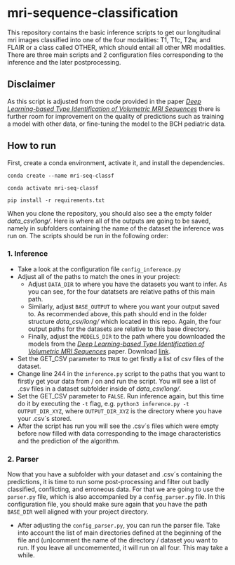 # mri-sequence-classification


This repository contains the basic inference scripts to get our longitudinal mri images classified into one of the four modalities: T1, T1c, T2w, and FLAIR or a class called OTHER, which should entail all other MRI modalities. There are three main scripts and 2 configuration files corresponding to the inference and the later postprocessing.

## Disclaimer
As this script is adjusted from the code provided in the paper [_Deep Learning-based Type Identification of Volumetric MRI Sequences_](https://arxiv.org/pdf/2106.03208.pdf) there is further room for improvement on the quality of predictions such as training a model with other data, or fine-tuning the model to the BCH pediatric data. 

## How to run
First, create a conda environment, activate it, and install the dependencies.

```
conda create --name mri-seq-classf

conda activate mri-seq-classf

pip install -r requirements.txt
```

When you clone the repository, you should also see a the empty folder _data_csv/long/_. Here is where all of the outputs are going to be saved, namely in subfolders containing the name of the dataset the inference was run on. The scripts should be run in the following order:

### 1. Inference
- Take a look at the configuration file ``config_inference.py``
- Adjust all of the paths to match the ones in your project:
  - Adjust  ``DATA_DIR`` to where you have the datasets you want to infer. As you can see, for the four datatsets are relative paths of this main path.
  - Similarly, adjust ``BASE_OUTPUT`` to where you want your output saved to. As recommended above, this path should end in the folder structure _data_csv/long/_ which located in this repo. Again, the four output paths for the datasets are relative to this base directory.
  - Finally, adjust the ``MODELS_DIR`` to the path where you downloaded the models from the [_Deep Learning-based Type Identification of Volumetric MRI Sequences_](https://arxiv.org/pdf/2106.03208.pdf) paper. Download [link](https://drive.google.com/drive/folders/1h6fgWXEUxQaFFM72XvaUMLw0ExR-6dFU).
- Set the GET_CSV parameter to ``TRUE`` to get firstly a list of csv files of the dataset.
- Change line 244  in the ``inference.py`` script to the paths that you want to firstly get your data from / on and run the script. You will see a list of .csv files in a dataset subfolder inside of _data_csv/long/_.
-  Set the GET_CSV parameter to ``FALSE``. Run inference again, but this time do it by executing the ``-t`` flag, e.g. ``python3 inference.py -t OUTPUT_DIR_XYZ``, where ``OUTPUT_DIR_XYZ`` is the directory where you have your .csv´s stored.
- After the script has run you will see the .csv´s files which were empty before now filled with data corresponding to the image characteristics and the prediction of the algorithm.

### 2. Parser
Now that you have a subfolder with your dataset and .csv´s containing the predictions, it is time to run some post-processing and filter out badly classified, conflicting, and erroneous data. For that we are going to use the ``parser.py`` file, which is also accompanied by a ``config_parser.py`` file. In this configuration file, you should make sure again that you have the path ``BASE_DIR`` well aligned with your project directory.  
- After adjusting the ``config_parser.py``, you can run the parser file. Take into account the list of main directories defined at the beginning of the file and (un)comment the name of the directory / dataset you want to run. If you leave all uncomemented, it will run on all four. This may take a while. 
